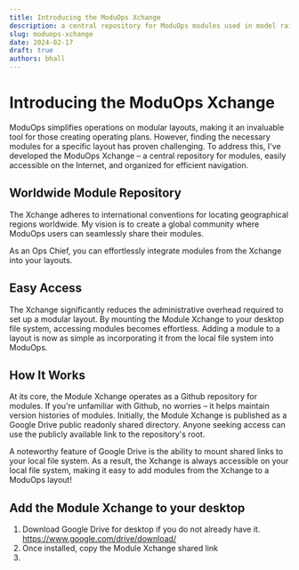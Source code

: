 ```yaml
---
title: Introducing the ModuOps Xchange
description: a central repository for ModuOps modules used in model railroad operations
slug: moduops-xchange
date: 2024-02-17
draft: true
authors: bhall
---
```


# Introducing the ModuOps Xchange

ModuOps simplifies operations on modular layouts, making it an invaluable tool for those creating operating plans. However, finding the necessary modules for a specific layout has proven challenging. To address this, I've developed the ModuOps Xchange – a central repository for modules, easily accessible on the Internet, and organized for efficient navigation.

<!-- truncate -->

## Worldwide Module Repository

The Xchange adheres to international conventions for locating geographical regions worldwide. My vision is to create a global community where ModuOps users can seamlessly share their modules.

As an Ops Chief, you can effortlessly integrate modules from the Xchange into your layouts.

## Easy Access

The Xchange significantly reduces the administrative overhead required to set up a modular layout. By mounting the Module Xchange to your desktop file system, accessing modules becomes effortless. Adding a module to a layout is now as simple as incorporating it from the local file system into ModuOps.

## How It Works

At its core, the Module Xchange operates as a Github repository for modules. If you're unfamiliar with Github, no worries – it helps maintain version histories of modules. Initially, the Module Xchange is published as a Google Drive public readonly shared directory. Anyone seeking access can use the publicly available link to the repository's root.

A noteworthy feature of Google Drive is the ability to mount shared links to your local file system. As a result, the Xchange is always accessible on your local file system, making it easy to add modules from the Xchange to a ModuOps layout!

## Add the Module Xchange to your desktop

1. Download Google Drive for desktop if you do not already have it. https://www.google.com/drive/download/
2. Once installed, copy the Module Xchange shared link
3.
